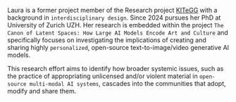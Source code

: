 Laura is a former project member of the Research project [KITeGG](https://gestaltung.ai/#/) with a background in `interdisciplinary design`. 
Since 2024 pursues her PhD at University of Zurich UZH. Her research is embedded within the project `The Canon of Latent Spaces: How Large AI Models Encode Art and Culture` and specifically focuses on 
investigating the implications of creating and sharing highly `personalized`, open-source text-to-image/video generative AI models. 

This research effort aims to identify how broader systemic issues, such as the practice of appropriating unlicensed and/or violent material in `open-source multi-modal AI systems`, cascades into the communities that adopt, modify and share them.
